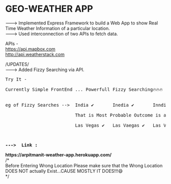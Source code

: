 # GEO-WEATHER APP

---> Implemented Express Framework to build a Web App to show Real Time Weather Information of a particular location.<br>
---> Used interconnection of two APIs to fetch data.<br>

APIs - <br>
https://api.mapbox.com<br>
http://api.weatherstack.com<br>

/UPDATES/<br>
---> Added Fizzy Searching via API.<br>

<pre>
Try It - <br>
Currently Simple FrontEnd ... Powerfull Fizzy Searching🔥🔥🔥 <br>

eg of Fizzy Searches -->  India ✔️       Inedia ✔️       Inndia✔️ <br>
                          That is Most Probable Outcome is automatically Selected even with WRONG INPUT TEXT!<br>
                          Las Vegas ✔️   Las Vaegas ✔️   Las Vegaas ✔️<br>
 </pre>                         
  
 <strong>
<pre>
--->  Link :
</pre>
 https://arpitmanit-weather-app.herokuapp.com/
  </strong>
<br>
/*<br>
Before Entering Wrong Location Please make sure that the Wrong Location DOES NOT actually Exist...CAUSE MOSTLY IT DOES!!!😄<br>
*/<br>
